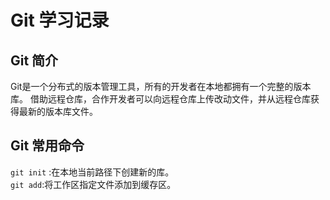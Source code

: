 # Git 学习记录
## Git 简介
Git是一个分布式的版本管理工具，所有的开发者在本地都拥有一个完整的版本库。
借助远程仓库，合作开发者可以向远程仓库上传改动文件，并从远程仓库获得最新的版本库文件。
## Git 常用命令
`git init` :在本地当前路径下创建新的库。\
`git add`:将工作区指定文件添加到缓存区。
